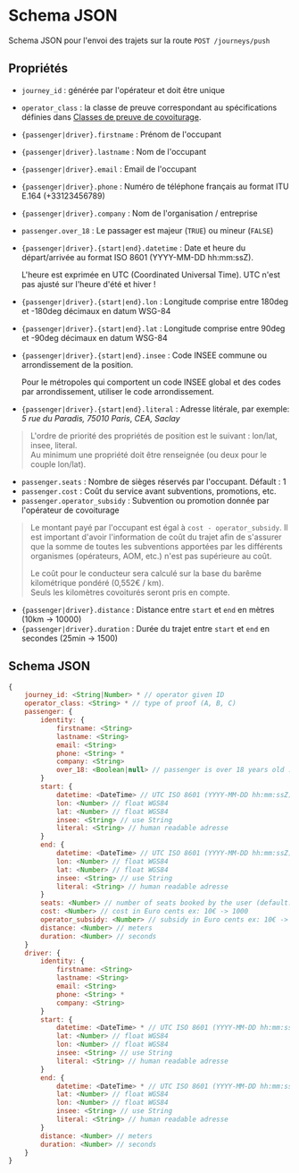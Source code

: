 # Schema JSON

Schema JSON pour l'envoi des trajets sur la route `POST /journeys/push`

## Propriétés

* `journey_id` : générée par l'opérateur et  doit être unique
* `operator_class` : la classe de preuve correspondant au spécifications définies dans [Classes de preuve de covoiturage](../specifications/classes-de-preuve-de-covoiturage.md).
* `{passenger|driver}.firstname` : Prénom de l'occupant
* `{passenger|driver}.lastname` : Nom de l'occupant
* `{passenger|driver}.email` : Email de l'occupant
* `{passenger|driver}.phone` : Numéro de téléphone français au format ITU E.164 \(+33123456789\)
* `{passenger|driver}.company` : Nom de l'organisation / entreprise
* `passenger.over_18` : Le passager est majeur \(`TRUE`\) ou mineur \(`FALSE`\)
* `{passenger|driver}.{start|end}.datetime` : Date et heure du départ/arrivée au format ISO 8601 \(YYYY-MM-DD hh:mm:ssZ\).

  L'heure est exprimée en UTC \(Coordinated Universal Time\). UTC n'est pas ajusté sur l'heure d'été et hiver !

* `{passenger|driver}.{start|end}.lon` : Longitude comprise entre 180deg et -180deg décimaux en datum WSG-84
* `{passenger|driver}.{start|end}.lat` : Longitude comprise entre 90deg et -90deg décimaux en datum WSG-84
* `{passenger|driver}.{start|end}.insee` : Code INSEE commune ou arrondissement de la position.

  Pour le métropoles qui comportent un code INSEE global et des codes par arrondissement, utiliser le code arrondissement.

* `{passenger|driver}.{start|end}.literal` : Adresse litérale, par exemple: _5 rue du Paradis, 75010 Paris_, _CEA, Saclay_

> L'ordre de priorité des propriétés de position est le suivant : lon/lat, insee, literal.  
> Au minimum une propriété doit être renseignée \(ou deux pour le couple lon/lat\).

* `passenger.seats` : Nombre de sièges réservés par l'occupant. Défault : 1
* `passenger.cost` : Coût du service avant subventions, promotions, etc.
* `passenger.operator_subsidy` : Subvention ou promotion donnée par l'opérateur de covoiturage

> Le montant payé par l'occupant est égal à `cost - operator_subsidy`. Il est important d'avoir l'information de coût du trajet afin de s'assurer que la somme de toutes les subventions apportées par les différents organismes \(opérateurs, AOM, etc.\) n'est pas supérieure au coût.
>
> Le coût pour le conducteur sera calculé sur la base du barême kilométrique pondéré \(0,552€ / km\).  
> Seuls les kilomètres covoiturés seront pris en compte.

* `{passenger|driver}.distance` : Distance entre `start` et `end` en mètres \(10km -&gt; 10000\)
* `{passenger|driver}.duration` : Durée du trajet entre `start` et `end` en secondes \(25min -&gt; 1500\)

## Schema JSON

```javascript
{
    journey_id: <String|Number> * // operator given ID
    operator_class: <String> * // type of proof (A, B, C)
    passenger: {
        identity: {
            firstname: <String>
            lastname: <String>
            email: <String>
            phone: <String> *
            company: <String>
            over_18: <Boolean|null> // passenger is over 18 years old : true|false|null
        }
        start: {
            datetime: <DateTime> // UTC ISO 8601 (YYYY-MM-DD hh:mm:ssZ)
            lon: <Number> // float WGS84
            lat: <Number> // float WGS84
            insee: <String> // use String
            literal: <String> // human readable adresse
        }
        end: {
            datetime: <DateTime> // UTC ISO 8601 (YYYY-MM-DD hh:mm:ssZ)
            lon: <Number> // float WGS84
            lat: <Number> // float WGS84
            insee: <String> // use String
            literal: <String> // human readable adresse
        }
        seats: <Number> // number of seats booked by the user (default: 1)
        cost: <Number> // cost in Euro cents ex: 10€ -> 1000
        operator_subsidy: <Number> // subsidy in Euro cents ex: 10€ -> 1000
        distance: <Number> // meters
        duration: <Number> // seconds
    }
    driver: {
        identity: {
            firstname: <String>
            lastname: <String>
            email: <String>
            phone: <String> *
            company: <String>
        }
        start: {
            datetime: <DateTime> * // UTC ISO 8601 (YYYY-MM-DD hh:mm:ssZ)
            lat: <Number> // float WGS84
            lon: <Number> // float WGS84
            insee: <String> // use String
            literal: <String> // human readable adresse
        }
        end: {
            datetime: <DateTime> * // UTC ISO 8601 (YYYY-MM-DD hh:mm:ssZ)
            lat: <Number> // float WGS84
            lon: <Number> // float WGS84
            insee: <String> // use String
            literal: <String> // human readable adresse
        }
        distance: <Number> // meters
        duration: <Number> // seconds
    }
}
```

